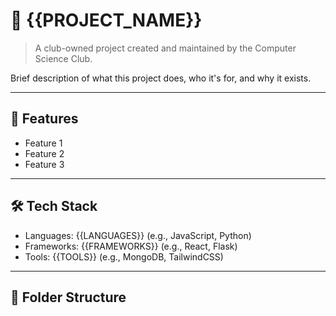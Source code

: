# 📌 {{PROJECT_NAME}}

> A club-owned project created and maintained by the Computer Science Club.

Brief description of what this project does, who it's for, and why it exists.

---

## 🚀 Features

- Feature 1
- Feature 2
- Feature 3

---

## 🛠 Tech Stack

- Languages: {{LANGUAGES}} (e.g., JavaScript, Python)
- Frameworks: {{FRAMEWORKS}} (e.g., React, Flask)
- Tools: {{TOOLS}} (e.g., MongoDB, TailwindCSS)

---

## 📂 Folder Structure
